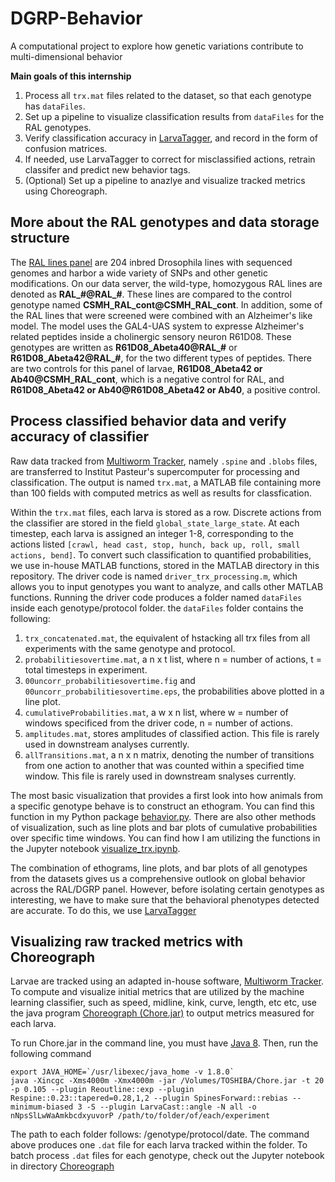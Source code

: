 # DGRP-Behavior
A computational project to explore how genetic variations contribute to multi-dimensional behavior

**Main goals of this internship**
1. Process all `trx.mat` files related to the dataset, so that each genotype has `dataFiles`.
2. Set up a pipeline to visualize classification results from `dataFiles` for the RAL genotypes.
3. Verify classification accuracy in [LarvaTagger](https://gitlab.pasteur.fr/nyx/larvatagger.jl), and record in the form of confusion matrices. 
4. If needed, use LarvaTagger to correct for misclassified actions, retrain classifer and predict new behavior tags.
5. (Optional) Set up a pipeline to anazlye and visualize tracked metrics using Choreograph.

##  More about the RAL genotypes and data storage structure
The [RAL lines panel](https://www.nature.com/articles/nature10811) are 204 inbred Drosophila lines with sequenced genomes and harbor a wide variety of SNPs and other genetic modifications. On our data server, the wild-type, homozygous RAL lines are denoted as **RAL_#@RAL_#**. These lines are compared to the control genotype named **CSMH_RAL_cont@CSMH_RAL_cont**. In addition, some of the RAL lines that were screened were combined with an Alzheimer's like model. The model uses the GAL4-UAS system to expresse Alzheimer's related peptides inside a cholinergic sensory neuron R61D08. These genotypes are written as **R61D08_Abeta40@RAL_#** or **R61D08_Abeta42@RAL_#**, for the two different types of peptides. There are two controls for this panel of larvae, **R61D08_Abeta42 or Ab40@CSMH_RAL_cont**, which is a negative control for RAL, and **R61D08_Abeta42 or Ab40@R61D08_Abeta42 or Ab40**, a positive control. 

## Process classified behavior data and verify accuracy of classifier
Raw data tracked from [Multiworm Tracker](https://journals.plos.org/plosone/article?id=10.1371/journal.pone.0071706), namely `.spine` and `.blobs` files, are transferred to Institut Pasteur's supercomputer for processing and classification. The output is named `trx.mat`, a MATLAB file containing more than 100 fields with computed metrics as well as results for classfication.

Within the `trx.mat` files, each larva is stored as a row. Discrete actions from the classifier are stored in the field `global_state_large_state`. At each timestep, each larva is assigned an integer 1-8, corresponding to the actions listed `[crawl, head cast, stop, hunch, back up, roll, small actions, bend]`. To convert such classification to quantified probabilities, we use in-house MATLAB functions, stored in the MATLAB directory in this repository. The driver code is named `driver_trx_processing.m`, which allows you to input genotypes you want to analyze, and calls other MATLAB functions. Running the driver code produces a folder named `dataFiles` inside each genotype/protocol folder. the `dataFiles` folder contains the following:
1. `trx_concatenated.mat`, the equivalent of hstacking all trx files from all experiments with the same genotype and protocol.
2. `probabilitiesovertime.mat`, a n x t list, where n = number of actions, t = total timesteps in experiment. 
3. `00uncorr_probabilitiesovertime.fig` and `00uncorr_probabilitiesovertime.eps`, the probabilities above plotted in a line plot.
4. `cumulativeProbabilities.mat`, a w x n list, where w = number of windows specificed from the driver code, n = number of actions. 
5. `amplitudes.mat`, stores amplitudes of classified action. This file is rarely used in downstream analyses currently. 
6. `allTransitions.mat`, a n x n matrix, denoting the number of transitions from one action to another that was counted within a specified time window. This file is rarely used in downstream snalyses currently.

The most basic visualization that provides a first look into how animals from a specific genotype behave is to construct an ethogram. You can find this function in my Python package [behavior.py](https://gitlab.pasteur.fr/anzhou/dgrp-behavior/-/blob/main/behavior.py). There are also other methods of visualization, such as line plots and bar plots of cumulative probabilities over specific time windows. You can find how I am utilizing the functions in the Jupyter notebook [visualize_trx.ipynb](https://gitlab.pasteur.fr/anzhou/dgrp-behavior/-/blob/main/visualize_trx.ipynb).

The combination of ethograms, line plots, and bar plots of all genotypes from the datasets gives us a comprehensive outlook on global behavior across the RAL/DGRP panel. However, before isolating certain genotypes as interesting, we have to make sure that the behavioral phenotypes detected are accurate. To do this, we use [LarvaTagger]([LarvaTagger](https://gitlab.pasteur.fr/nyx/larvatagger.jl))

## Visualizing raw tracked metrics with Choreograph

Larvae are tracked using an adapted in-house software, [Multiworm Tracker](https://journals.plos.org/plosone/article?id=10.1371/journal.pone.0071706). To compute and visualize initial metrics that are utilized by the machine learning classifier, such as speed, midline, kink, curve, length, etc etc, use the java program [Choreograph (Chore.jar)](https://gitlab.pasteur.fr/anzhou/dgrp-behavior/-/blob/main/Choreograph/Chore.jar) to output metrics measured for each larva.

To run Chore.jar in the command line, you must have [Java 8](https://docs.oracle.com/javase/8/docs/technotes/guides/install/mac_jdk.html). Then, run the following command

```
export JAVA_HOME=`/usr/libexec/java_home -v 1.8.0`
java -Xincgc -Xms4000m -Xmx4000m -jar /Volumes/TOSHIBA/Chore.jar -t 20 -p 0.105 --plugin Reoutline::exp --plugin Respine::0.23::tapered=0.28,1,2 --plugin SpinesForward::rebias --minimum-biased 3 -S --plugin LarvaCast::angle -N all -o nNpsSlLwWaAmkbcdxyuvorP /path/to/folder/of/each/experiment
```
The path to each folder follows: /genotype/protocol/date. The command above produces one `.dat` file for each larva tracked within the folder. To batch process `.dat` files for each genotype, check out the Jupyter notebook in directory [Choreograph](https://gitlab.pasteur.fr/anzhou/dgrp-behavior/-/blob/main/Choreograph)